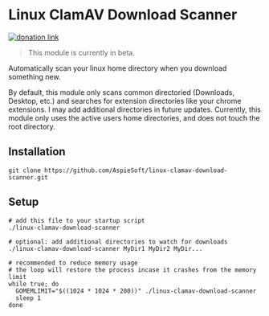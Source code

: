 # Linux ClamAV Download Scanner

[![donation link](https://img.shields.io/badge/buy%20me%20a%20coffee-paypal-blue)](https://paypal.me/shaynejrtaylor?country.x=US&locale.x=en_US)

> This module is currently in beta.

Automatically scan your linux home directory when you download something new.

By default, this module only scans common directoried (Downloads, Desktop, etc.) and searches for extension directories like your chrome extensions.
I may add additional directories in future updates.
Currently, this module only uses the active users home directories, and does not touch the root directory.

## Installation

```shell script
git clone https://github.com/AspieSoft/linux-clamav-download-scanner.git
```

## Setup

```shell script
# add this file to your startup script
./linux-clamav-download-scanner

# optional: add additional directories to watch for downloads
./linux-clamav-download-scanner MyDir1 MyDir2 MyDir...

# recommended to reduce memory usage
# the loop will restore the process incase it crashes from the memory limit
while true; do
  GOMEMLIMIT="$((1024 * 1024 * 200))" ./linux-clamav-download-scanner
  sleep 1
done
```
